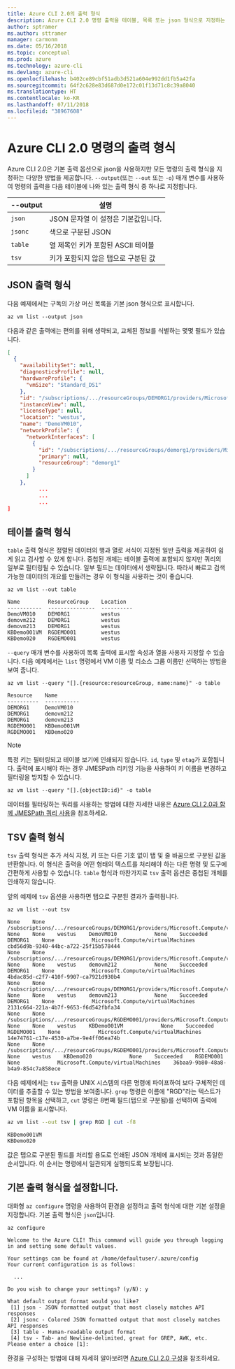 ```yaml
---
title: Azure CLI 2.0의 출력 형식
description: Azure CLI 2.0 명령 출력을 테이블, 목록 또는 json 형식으로 지정하는 방법을 알아봅니다.
author: sptramer
ms.author: sttramer
manager: carmonm
ms.date: 05/16/2018
ms.topic: conceptual
ms.prod: azure
ms.technology: azure-cli
ms.devlang: azure-cli
ms.openlocfilehash: b402ce89cbf51adb3d521a604e992dd1fb5a42fa
ms.sourcegitcommit: 64f2c628e83d687d0e172c01f13d71c8c39a8040
ms.translationtype: HT
ms.contentlocale: ko-KR
ms.lasthandoff: 07/11/2018
ms.locfileid: "38967608"
---
```

# <a name="output-formats-for-azure-cli-20-commands"></a>Azure CLI 2.0 명령의 출력 형식

Azure CLI 2.0은 기본 출력 옵션으로 json을 사용하지만 모든 명령의 출력 형식을 지정하는 다양한 방법을 제공합니다.  `--output`(또는 `--out` 또는 `-o`) 매개 변수를 사용하여 명령의 출력을 다음 테이블에 나와 있는 출력 형식 중 하나로 지정합니다.

--output | 설명
---------|-------------------------------
`json`   | JSON 문자열 이 설정은 기본값입니다.
`jsonc`  | 색으로 구분된 JSON
`table`  | 열 제목인 키가 포함된 ASCII 테이블
`tsv`    | 키가 포함되지 않은 탭으로 구분된 값

## <a name="json-output-format"></a>JSON 출력 형식

다음 예제에서는 구독의 가상 머신 목록을 기본 json 형식으로 표시합니다.

```azurecli-interactive
az vm list --output json
```

다음과 같은 출력에는 편의를 위해 생략되고, 교체된 정보를 식별하는 몇몇 필드가 있습니다.

```json
[
  {
    "availabilitySet": null,
    "diagnosticsProfile": null,
    "hardwareProfile": {
      "vmSize": "Standard_DS1"
    },
    "id": "/subscriptions/.../resourceGroups/DEMORG1/providers/Microsoft.Compute/virtualMachines/DemoVM010",
    "instanceView": null,
    "licenseType": null,
    "location": "westus",
    "name": "DemoVM010",
    "networkProfile": {
      "networkInterfaces": [
        {
          "id": "/subscriptions/.../resourceGroups/demorg1/providers/Microsoft.Network/networkInterfaces/DemoVM010VMNic",
          "primary": null,
          "resourceGroup": "demorg1"
        }
      ]
    },
          ...
          ...
          ...
]
```

## <a name="table-output-format"></a>테이블 출력 형식

`table` 출력 형식은 정렬된 데이터의 행과 열로 서식이 지정된 일반 출력을 제공하여 쉽게 읽고 검사할 수 있게 합니다. 중첩된 개체는 테이블 출력에 포함되지 않지만 쿼리의 일부로 필터링될 수 있습니다. 일부 필드는 데이터에서 생략됩니다. 따라서 빠르고 검색 가능한 데이터의 개요를 만들려는 경우 이 형식을 사용하는 것이 좋습니다.

```azurecli-interactive
az vm list --out table
```

```output
Name         ResourceGroup    Location
-----------  ---------------  ----------
DemoVM010    DEMORG1          westus
demovm212    DEMORG1          westus
demovm213    DEMORG1          westus
KBDemo001VM  RGDEMO001        westus
KBDemo020    RGDEMO001        westus
```

`--query` 매개 변수를 사용하여 목록 출력에 표시할 속성과 열을 사용자 지정할 수 있습니다. 다음 예제에서는 `list` 명령에서 VM 이름 및 리소스 그룹 이름만 선택하는 방법을 보여 줍니다.

```azurecli
az vm list --query "[].{resource:resourceGroup, name:name}" -o table
```

```output
Resource    Name
----------  -----------
DEMORG1     DemoVM010
DEMORG1     demovm212
DEMORG1     demovm213
RGDEMO001   KBDemo001VM
RGDEMO001   KBDemo020
```

> [!NOTE]
> 특정 키는 필터링되고 테이블 보기에 인쇄되지 않습니다. `id`, `type` 및 `etag`가 포함됩니다. 출력에 표시해야 하는 경우 JMESPath 리키잉 기능을 사용하여 키 이름을 변경하고 필터링을 방지할 수 있습니다.
>
> ```azurecli
> az vm list --query "[].{objectID:id}" -o table
> ```

데이터를 필터링하는 쿼리를 사용하는 방법에 대한 자세한 내용은 [Azure CLI 2.0과 함께 JMESPath 쿼리 사용](/cli/azure/query-azure-cli)을 참조하세요.

## <a name="tsv-output-format"></a>TSV 출력 형식

`tsv` 출력 형식은 추가 서식 지정, 키 또는 다른 기호 없이 탭 및 줄 바꿈으로 구분된 값을 반환합니다. 이 형식은 출력을 어떤 형태의 텍스트를 처리해야 하는 다른 명령 및 도구에 간편하게 사용할 수 있습니다. `table` 형식과 마찬가지로 `tsv` 출력 옵션은 중첩된 개체를 인쇄하지 않습니다.

앞의 예제에 `tsv` 옵션을 사용하면 탭으로 구분된 결과가 출력됩니다.

```azurecli-interactive
az vm list --out tsv
```

```output
None    None        /subscriptions/.../resourceGroups/DEMORG1/providers/Microsoft.Compute/virtualMachines/DemoVM010    None    None    westus    DemoVM010            None    Succeeded    DEMORG1    None            Microsoft.Compute/virtualMachines    cbd56d9b-9340-44bc-a722-25f15b578444
None    None        /subscriptions/.../resourceGroups/DEMORG1/providers/Microsoft.Compute/virtualMachines/demovm212    None    None    westus    demovm212            None    Succeeded    DEMORG1    None            Microsoft.Compute/virtualMachines    4bdac85d-c2f7-410f-9907-ca7921d930b4
None    None        /subscriptions/.../resourceGroups/DEMORG1/providers/Microsoft.Compute/virtualMachines/demovm213    None    None    westus    demovm213            None    Succeeded    DEMORG1    None            Microsoft.Compute/virtualMachines    2131c664-221a-4b7f-9653-f6d542fbfa34
None    None        /subscriptions/.../resourceGroups/RGDEMO001/providers/Microsoft.Compute/virtualMachines/KBDemo001VM    None    None    westus    KBDemo001VM            None    Succeeded    RGDEMO001    None            Microsoft.Compute/virtualMachines    14e74761-c17e-4530-a7be-9e4ff06ea74b
None    None        /subscriptions/.../resourceGroups/RGDEMO001/providers/Microsoft.Compute/virtualMachines/KBDemo02None    None    westus    KBDemo020            None    Succeeded    RGDEMO001    None            Microsoft.Compute/virtualMachines    36baa9-9b80-48a8-b4a9-854c7a858ece
```

다음 예제에서는 `tsv` 출력을 UNIX 시스템의 다른 명령에 파이프하여 보다 구체적인 데이터를 추출할 수 있는 방법을 보여줍니다. `grep` 명령은 이름에 "RGD"라는 텍스트가 포함된 항목을 선택하고, `cut` 명령은 8번째 필드(탭으로 구분됨)를 선택하여 출력에 VM 이름을 표시합니다.

```bash
az vm list --out tsv | grep RGD | cut -f8
```

```output
KBDemo001VM
KBDemo020
```

값은 탭으로 구분된 필드를 처리할 용도로 인쇄된 JSON 개체에 표시되는 것과 동일한 순서입니다. 이 순서는 명령에서 일관되게 실행되도록 보장됩니다.

## <a name="set-the-default-output-format"></a>기본 출력 형식을 설정합니다.

대화형 `az configure` 명령을 사용하여 환경을 설정하고 출력 형식에 대한 기본 설정을 지정합니다. 기본 출력 형식은 `json`입니다.

```azurecli-interactive
az configure
```

```output
Welcome to the Azure CLI! This command will guide you through logging in and setting some default values.

Your settings can be found at /home/defaultuser/.azure/config
Your current configuration is as follows:

  ...

Do you wish to change your settings? (y/N): y

What default output format would you like?
 [1] json - JSON formatted output that most closely matches API responses
 [2] jsonc - Colored JSON formatted output that most closely matches API responses
 [3] table - Human-readable output format
 [4] tsv - Tab- and Newline-delimited, great for GREP, AWK, etc.
Please enter a choice [1]:
```

환경을 구성하는 방법에 대해 자세히 알아보려면 [Azure CLI 2.0 구성](/cli/azure/azure-cli-configuration)을 참조하세요.